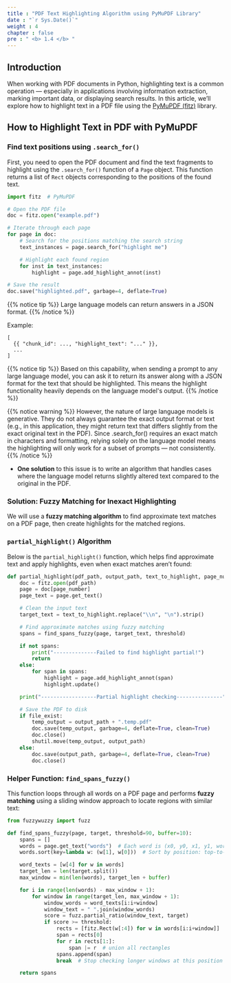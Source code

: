 ```yaml
---
title : "PDF Text Highlighting Algorithm using PyMuPDF Library"
date : "`r Sys.Date()`"
weight : 4 
chapter : false
pre : " <b> 1.4 </b> "
---
```


## Introduction

When working with PDF documents in Python, highlighting text is a common operation — especially in applications involving information extraction, marking important data, or displaying search results. In this article, we’ll explore how to highlight text in a PDF file using the [PyMuPDF (fitz)](https://pymupdf.readthedocs.io/) library.

## How to Highlight Text in PDF with PyMuPDF

### Find text positions using `.search_for()`

First, you need to open the PDF document and find the text fragments to highlight using the `.search_for()` function of a `Page` object. This function returns a list of `Rect` objects corresponding to the positions of the found text.

```python
import fitz  # PyMuPDF

# Open the PDF file
doc = fitz.open("example.pdf")

# Iterate through each page
for page in doc:
    # Search for the positions matching the search string
    text_instances = page.search_for("highlight me")

    # Highlight each found region
    for inst in text_instances:
        highlight = page.add_highlight_annot(inst)

# Save the result
doc.save("highlighted.pdf", garbage=4, deflate=True)
```

{{% notice tip %}}
Large language models can return answers in a JSON format.
{{% /notice %}}

Example:
```
[
  {{ "chunk_id": ..., "highlight_text": "..." }},
  ...
]
```

{{% notice tip %}}
Based on this capability, when sending a prompt to any large language model, you can ask it to return its answer along with a JSON format for the text that should be highlighted. This means the highlight functionality heavily depends on the language model's output.
{{% /notice %}}

{{% notice warning %}}
However, the nature of large language models is generative. They do not always guarantee the exact output format or text (e.g., in this application, they might return text that differs slightly from the exact original text in the PDF). Since .search_for() requires an exact match in characters and formatting, relying solely on the language model means the highlighting will only work for a subset of prompts — not consistently.
{{% /notice %}}

+ **One solution** to this issue is to write an algorithm that handles cases where the language model returns slightly altered text compared to the original in the PDF.

### Solution: Fuzzy Matching for Inexact Highlighting

We will use a **fuzzy matching algorithm** to find approximate text matches on a PDF page, then create highlights for the matched regions.

### `partial_highlight()` Algorithm

Below is the `partial_highlight()` function, which helps find approximate text and apply highlights, even when exact matches aren’t found:

```python
def partial_highlight(pdf_path, output_path, text_to_highlight, page_number, file_exist, threshold=90):
    doc = fitz.open(pdf_path)
    page = doc[page_number]
    page_text = page.get_text()

    # Clean the input text
    target_text = text_to_highlight.replace("\\n", "\n").strip()

    # Find approximate matches using fuzzy matching
    spans = find_spans_fuzzy(page, target_text, threshold)

    if not spans:
        print("--------------Failed to find highlight partial!")
        return
    else:
        for span in spans:
            highlight = page.add_highlight_annot(span)
            highlight.update()

    print("------------------Partial highlight checking---------------")

    # Save the PDF to disk
    if file_exist:
        temp_output = output_path + ".temp.pdf"
        doc.save(temp_output, garbage=4, deflate=True, clean=True)
        doc.close()
        shutil.move(temp_output, output_path)
    else:
        doc.save(output_path, garbage=4, deflate=True, clean=True)
        doc.close()
```

### Helper Function: `find_spans_fuzzy()`

This function loops through all words on a PDF page and performs **fuzzy matching** using a sliding window approach to locate regions with similar text:

```python
from fuzzywuzzy import fuzz

def find_spans_fuzzy(page, target, threshold=90, buffer=10):
    spans = []
    words = page.get_text("words")  # Each word is (x0, y0, x1, y1, word, block_no, line_no, word_no)
    words.sort(key=lambda w: (w[1], w[0]))  # Sort by position: top-to-bottom, left-to-right

    word_texts = [w[4] for w in words]
    target_len = len(target.split())
    max_window = min(len(words), target_len + buffer)

    for i in range(len(words) - max_window + 1):
        for window in range(target_len, max_window + 1):
            window_words = word_texts[i:i+window]
            window_text = " ".join(window_words)
            score = fuzz.partial_ratio(window_text, target)
            if score >= threshold:
                rects = [fitz.Rect(w[:4]) for w in words[i:i+window]]
                span = rects[0]
                for r in rects[1:]:
                    span |= r  # union all rectangles
                spans.append(span)
                break  # Stop checking longer windows at this position once a match is found

    return spans
```